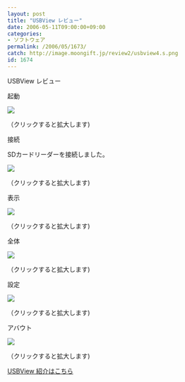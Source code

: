 ```yaml
---
layout: post
title: "USBView レビュー"
date: 2006-05-11T09:00:00+09:00
categories:
- ソフトウェア
permalink: /2006/05/1673/
catch: http://image.moongift.jp/review2/usbview4.s.png
id: 1674
---
```

USBView レビュー  
<!--more-->

起動

  

[![](http://image.moongift.jp/review2/usbview1.s.png)](http://image.moongift.jp/review2/usbview1.png)  
  
（クリックすると拡大します)

  

接続

  

SDカードリーダーを接続しました。

  

[![](http://image.moongift.jp/review2/usbview2.s.png)](http://image.moongift.jp/review2/usbview2.png)  
  
（クリックすると拡大します)

  

表示

  

[![](http://image.moongift.jp/review2/usbview3.s.png)](http://image.moongift.jp/review2/usbview3.png)  
  
（クリックすると拡大します)

  

全体

  

[![](http://image.moongift.jp/review2/usbview4.s.png)](http://image.moongift.jp/review2/usbview4.png)  
  
（クリックすると拡大します)

  

設定

  

[![](http://image.moongift.jp/review2/usbview5.s.png)](http://image.moongift.jp/review2/usbview5.png)  
  
（クリックすると拡大します)

  

アバウト

  

[![](http://image.moongift.jp/review2/usbview6.s.png)](http://image.moongift.jp/review2/usbview6.png)  
  
（クリックすると拡大します)

  

[USBView 紹介はこちら](http://oss.moongift.jp/intro/i-1669.html)

